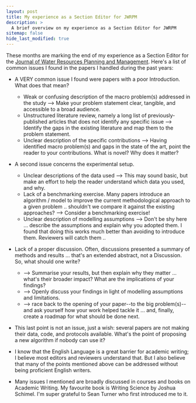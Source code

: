 ```yaml
---
layout: post
title: My experience as a Section Editor for JWRPM
description: >
  A brief overview on my experience as a Section Editor for JWRPM
sitemap: false
hide_last_modified: true
---
```


These months are marking the end of my experience as a Section Editor for the [Journal of Water Resources Planning and Management](https://ascelibrary.org/journal/jwrmd5). Here's a list of common issues I found in the papers I handled during the past years:

* A VERY common issue I found were papers with a poor Introduction. What does that mean?
  * Weak or confusing description of the macro problem(s) addressed in the study --> Make your problem statement clear, tangible, and accessible to a broad audience.
  * Unstructured literature review, namely a long list of previously-published articles that does not identify any specific issue --> Identify the gaps in the existing literature and map them to the problem statement.
  * Unclear description of the specific contributions --> Having identified macro problem(s) and gaps in the state of the art, point the reader to your contributions. What is novel? Why does it matter?

* A second issue concerns the experimental setup.
  * Unclear descriptions of the data used --> This may sound basic, but make an effort to help the reader understand which data you used, and why.
  * Lack of a benchmarking exercise. Many papers introduce an algorithm / model to improve the current methodological approach to a given problem .. shouldn't we compare it against the existing approaches? --> Consider a benchmarking exercise!
  * Unclear description of modelling assumptions --> Don't be shy here ... describe the assumptions and explain why you adopted them. I found that doing this works much better than avoiding to introduce them. Reviewers will catch them ..

* Lack of a proper discussion. Often, discussions presented a summary of methods and results ... that's an extended abstract, not a Discussion. So, what should one write?
  * --> Summarise your results, but then explain why they matter ... what's their broader impact? What are the implications of your findings?
  * --> Openly discuss your findings in light of modelling assumptions and limitations.
  * --> race back to the opening of your paper--to the big problem(s)--and ask yourself how your work helped tackle it ... and, finally, create a roadmap for what should be done next.

* This last point is not an issue, just a wish: several papers are not making their data, code, and protocols available. What's the point of proposing a new algorithm if nobody can use it? 

* I know that the English Language is a great barrier for academic writing; I believe most editors and reviewers understand that. But I also believe that many of the points mentioned above can be addressed without being proficient English writers.

* Many issues I mentioned are broadly discussed in courses and books on Academic Writing. My favourite book is Writing Science by Joshua Schimel. I'm super grateful to Sean Turner who first introduced me to it.
